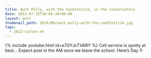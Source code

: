 ```yaml
---
title: Aunt Polly, with the Candlestick, in the Conservatory
date: 2012-07-15T16:04:34+00:00
layout: post
thumbnail_path: 2014/06/aunt-polly-with-the-candlestick.jpg
tags:
  - 2012-sutton-nh
---
```

{% include youtube.html id=e7GYJcTVARY %}
Cell service is spotty at best&#8230; Expect post in the AM once we leave the school. Here&#8217;s Day 1!